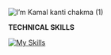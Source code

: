 

![I’m Kamal kanti chakma (1)](https://github.com/kamalchakma1/kamalchakma1/assets/53227040/f98b0a93-01b6-43d2-9118-4bad29e9e4ec)


**TECHNICAL SKILLS**

[![My Skills](https://skillicons.dev/icons?i=html,css,js,typescript,react,tailwindcss,next,nodejs,express,mongodb,mysql,prisma,postgresql,docker)](https://skillicons.dev)






